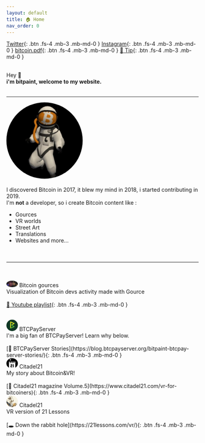 ```yaml
---
layout: default
title: 🏠 Home
nav_order: 0
---
```

[Twitter](https://twitter.com/bitpaintclub){: .btn .fs-4 .mb-3 .mb-md-0 }   [Instagram](https://www.instagram.com/bitpaint.club){: .btn .fs-4 .mb-3 .mb-md-0 }  [bitcoin.pdf](https://bitpaint.club/bitcoin.pdf){: .btn .fs-4 .mb-3 .mb-md-0 }       [🍺 Tip](https://btcpay177475.lndyn.com/){: .btn .fs-4 .mb-3 .mb-md-0 }  
<br>

<span class="fs-10">Hey 👋</span><br>
**<b><span class="fs-4">i'm bitpaint, welcome to my website.</span><br></b>**
<br>

---

 <img src="/img/400x400.jpg" height="auto" width="200" style="border-radius:50%"><br><br>
I discovered Bitcoin in 2017, it blew my mind in 2018, i started contributing in 2019.<br>
I'm **not** a developer, so i create Bitcoin content like : <br>
-  Gources
-  VR worlds
-  Street Art
-  Translations
-  Websites and more...<br>
<br><br>


---
<br><br>
<img src="/img/tinygif.gif" height="auto" width="30" style="border-radius:50%">  <span class="fs-8">Bitcoin gources</span> <br>
<span class="fs-4">Visualization of Bitcoin devs activity made with Gource</span><br><br>
[🌱 Youtube playlist](https://www.youtube.com/watch?v=1qRnSJIs6Dc&list=PL__P3lEspEgAcDvJZWLqOQqigCInflZeJ){: .btn .fs-4 .mb-3 .mb-md-0 }



<br>
<img src="/img/btcpay.png" height="auto" width="30" style="border-radius:50%">  <span class="fs-8">BTCPayServer</span> <br>
<span class="fs-4">I'm a big fan of BTCPayServer!  Learn why below.</span><br><br>
[💚 BTCPayServer Stories](https://blog.btcpayserver.org/bitpaint-btcpay-server-stories/){: .btn .fs-4 .mb-3 .mb-md-0 }



<br>
<img src="/img/21.png" height="auto" width="30" style="border-radius:50%">  <span class="fs-8">Citadel21</span> <br>
<span class="fs-4">My story about Bitcoin&VR!</span><br><br>
[📙 Citadel21  magazine Volume.5](https://www.citadel21.com/vr-for-bitcoiners){: .btn .fs-4 .mb-3 .mb-md-0 }


<br>
<img src="/img/rabbit.jpg" height="auto" width="30" style="border-radius:50%">  <span class="fs-8">Citadel21</span> <br>
<span class="fs-4">VR version of 21 Lessons </span><br><br>
[🕳️ Down the rabbit hole](https://21lessons.com/vr/){: .btn .fs-4 .mb-3 .mb-md-0 }
